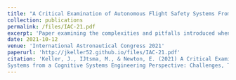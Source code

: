 ```yaml
---
title: "A Critical Examination of Autonomous Flight Safety Systems From a Cognitive Systems Engineering Perspective: Challenges, Themes, and Outlying Risks"
collection: publications
permalink: /files/IAC-21.pdf
excerpt: 'Paper examining the complexities and pitfalls introduced when automating irreversable and mission critical decisions. A cognitive systems engineering perspective is introduced in the emerging area of autonomous flight terminations, identifying the existence of implicit engineering tradeoffs made surrounding the deployment of AFSS.'
date: 2021-10-12
venue: 'International Astronautical Congress 2021'
paperurl: 'http://jkeller52.github.io/files/IAC-21.pdf'
citation: 'Keller, J., IJtsma, M., & Newton, E. (2021) A Critical Examination of Autonomous Flight Safety
Systems from a Cognitive Systems Engineering Perspective: Challenges, Themes, and Outlying Risks'
---
```

